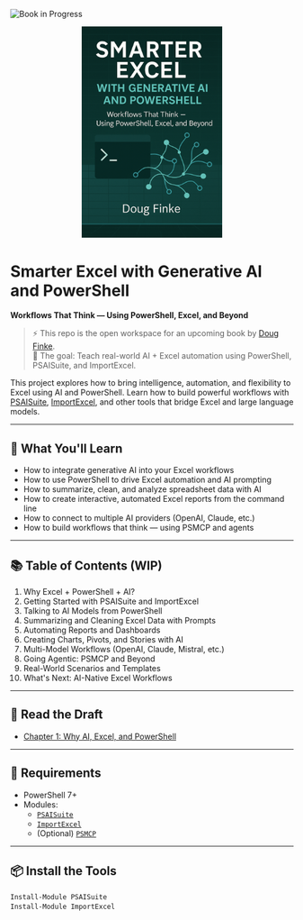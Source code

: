 ![Book in Progress](https://img.shields.io/badge/book-in--progress-blueviolet)  
<div align="center">
  <img src="assets/cover.png" alt="alt text" width="250"/>
</div>

# Smarter Excel with Generative AI and PowerShell  
**Workflows That Think — Using PowerShell, Excel, and Beyond**

> ⚡ This repo is the open workspace for an upcoming book by [Doug Finke](https://github.com/dfinke).  
> 📘 The goal: Teach real-world AI + Excel automation using PowerShell, PSAISuite, and ImportExcel.

This project explores how to bring intelligence, automation, and flexibility to Excel using AI and PowerShell. Learn how to build powerful workflows with [PSAISuite](https://github.com/dfinke/PSAISuite), [ImportExcel](https://github.com/dfinke/ImportExcel), and other tools that bridge Excel and large language models.

---

## 🚀 What You'll Learn

- How to integrate generative AI into your Excel workflows
- How to use PowerShell to drive Excel automation and AI prompting
- How to summarize, clean, and analyze spreadsheet data with AI
- How to create interactive, automated Excel reports from the command line
- How to connect to multiple AI providers (OpenAI, Claude, etc.)
- How to build workflows that think — using PSMCP and agents

---

## 📚 Table of Contents (WIP)

1. Why Excel + PowerShell + AI?
2. Getting Started with PSAISuite and ImportExcel
3. Talking to AI Models from PowerShell
4. Summarizing and Cleaning Excel Data with Prompts
5. Automating Reports and Dashboards
6. Creating Charts, Pivots, and Stories with AI
7. Multi-Model Workflows (OpenAI, Claude, Mistral, etc.)
8. Going Agentic: PSMCP and Beyond
9. Real-World Scenarios and Templates
10. What's Next: AI-Native Excel Workflows

---

## 📖 Read the Draft

- [Chapter 1: Why AI, Excel, and PowerShell](./manuscript/chapter1.md)

---

## 🧰 Requirements

- PowerShell 7+
- Modules:
  - [`PSAISuite`](https://github.com/dfinke/PSAISuite)
  - [`ImportExcel`](https://github.com/dfinke/ImportExcel)
  - (Optional) [`PSMCP`](https://github.com/dfinke/PSMCP)

---

## 📦 Install the Tools

```powershell
Install-Module PSAISuite
Install-Module ImportExcel
```

